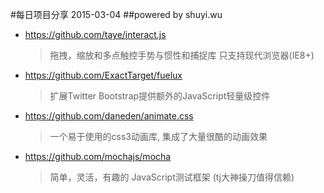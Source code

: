 #每日项目分享 2015-03-04
##powered by shuyi.wu

* <https://github.com/taye/interact.js>
  > 拖拽，缩放和多点触控手势与惯性和捕捉库 只支持现代浏览器(IE8+)

* <https://github.com/ExactTarget/fuelux>
  > 扩展Twitter Bootstrap提供额外的JavaScript轻量级控件

* <https://github.com/daneden/animate.css>
  > 一个易于使用的css3动画库, 集成了大量很酷的动画效果

* <https://github.com/mochajs/mocha>
  > 简单，灵活，有趣的 JavaScript测试框架 (tj大神操刀值得信赖)